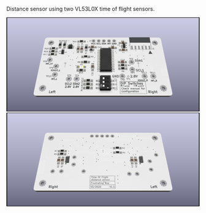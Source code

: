 Distance sensor using two VL53L0X time of flight sensors.

![3D rendering of the front of the sensor](/doc/img/V1.1/dual-vl53l0x-sensor-3d-front.png)
![3D rendering of the back of the sensor](/doc/img/V1.1/dual-vl53l0x-sensor-3d-back.png)